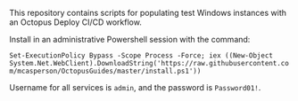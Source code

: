 This repository contains scripts for populating test Windows instances with an Octopus Deploy CI/CD workflow.

Install in an administrative Powershell session with the command:

`Set-ExecutionPolicy Bypass -Scope Process -Force; iex ((New-Object System.Net.WebClient).DownloadString('https://raw.githubusercontent.com/mcasperson/OctopusGuides/master/install.ps1'))`

Username for all services is `admin`, and the password is `Password01!`.